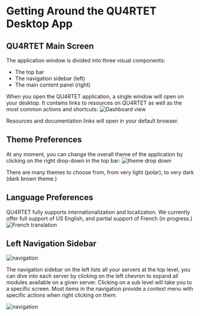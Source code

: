# Getting Around the QU4RTET Desktop App

## QU4RTET Main Screen

The application window is divided into three visual components:

* The top bar
* The navigation sidebar (left)
* The main content panel (right)

When you open the QU4RTET application, a single window will open on your desktop. It contains links to resources on QU4RTET as well as the most common actions and shortcuts:
![Dashboard view](https://gitlab.com/lduros/quartet-ui/raw/master/docs/screenshots/main-screen/1.png)

Resources and documentation links will open in your default browser.

## Theme Preferences

At any moment, you can change the overall theme of the application by clicking on the right drop-down in the top bar:
![theme drop down](https://gitlab.com/lduros/quartet-ui/raw/master/docs/screenshots/main-screen/3.png)

There are many themes to choose from, from very light (polar), to very dark (dark brown theme.)

## Language Preferences

QU4RTET fully supports internationalization and localization. We currently offer full support of US English, and partial support of French (in progress.)
![French translation](https://gitlab.com/lduros/quartet-ui/raw/master/docs/screenshots/main-screen/7.png)

## Left Navigation Sidebar

![navigation](https://gitlab.com/lduros/quartet-ui/raw/master/docs/screenshots/main-screen/8.png)

The navigation sidebar on the left lists all your servers at the top level, you can dive into each server by clicking on the left chevron to expand all modules available on a given server. Clicking on a sub level will take you to a specific screen. Most items in the navigation provide a context menu with specific actions when right clicking on them.

![navigation](https://gitlab.com/lduros/quartet-ui/raw/master/docs/screenshots/capture/4.png)
